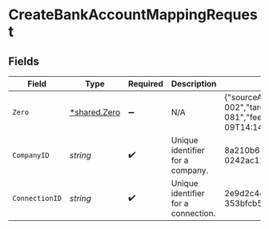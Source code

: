 # CreateBankAccountMappingRequest


## Fields

| Field                                                                                                        | Type                                                                                                         | Required                                                                                                     | Description                                                                                                  | Example                                                                                                      |
| ------------------------------------------------------------------------------------------------------------ | ------------------------------------------------------------------------------------------------------------ | ------------------------------------------------------------------------------------------------------------ | ------------------------------------------------------------------------------------------------------------ | ------------------------------------------------------------------------------------------------------------ |
| `Zero`                                                                                                       | [*shared.Zero](../../../pkg/models/shared/zero.md)                                                           | :heavy_minus_sign:                                                                                           | N/A                                                                                                          | {"sourceAccountId":"acc-002","targetAccountId":"account-081","feedStartDate":"2023-01-09T14:14:14.1057478Z"} |
| `CompanyID`                                                                                                  | *string*                                                                                                     | :heavy_check_mark:                                                                                           | Unique identifier for a company.                                                                             | 8a210b68-6988-11ed-a1eb-0242ac120002                                                                         |
| `ConnectionID`                                                                                               | *string*                                                                                                     | :heavy_check_mark:                                                                                           | Unique identifier for a connection.                                                                          | 2e9d2c44-f675-40ba-8049-353bfcb5e171                                                                         |